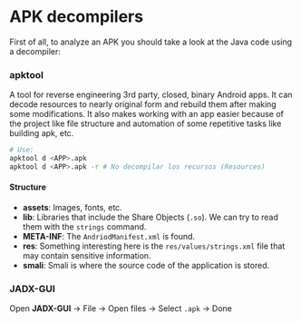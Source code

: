# APK decompilers

First of all, to analyze an APK you should take a look at the Java code using a decompiler:

### apktool

A tool for reverse engineering 3rd party, closed, binary Android apps. It can decode resources to nearly original form and rebuild them after making some modifications. It also makes working with an app easier because of the project like file structure and automation of some repetitive tasks like building apk, etc.

```bash
# Use:
apktool d <APP>.apk
apktool d <APP>.apk -r # No decompilar los recursos (Resources)
```

#### Structure

* **assets**: Images, fonts, etc.
* **lib**: Libraries that include the Share Objects (`.so`). We can try to read them with the `strings` command.
* **META-INF**: The `AndriodManifest.xml` is found.
* **res**: Something interesting here is the `res/values/strings.xml` file that may contain sensitive information.
* **smali**: Smali is where the source code of the application is stored.

### JADX-GUI

Open **JADX-GUI** → File -> Open files -> Select `.apk` -> Done
